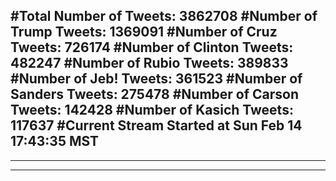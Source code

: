 #Total Number of Tweets: 3862708 
#Number of Trump Tweets: 1369091
#Number of Cruz Tweets: 726174
#Number of Clinton Tweets: 482247
#Number of Rubio Tweets: 389833
#Number of Jeb! Tweets: 361523
#Number of Sanders Tweets: 275478
#Number of Carson Tweets: 142428
#Number of Kasich Tweets: 117637
#Current Stream Started at Sun Feb 14 17:43:35 MST
---
---
---
